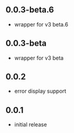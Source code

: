 ## 0.0.3-beta.6

* wrapper for v3 beta.6

## 0.0.3-beta

* wrapper for v3 beta

## 0.0.2

* error display support

## 0.0.1

* initial release
